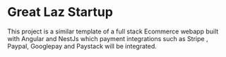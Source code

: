 # Great Laz Startup 

This project is a similar template of a full stack Ecommerce webapp built with Angular and NestJs 
which payment integrations such as Stripe , Paypal, Googlepay and Paystack will be integrated.
